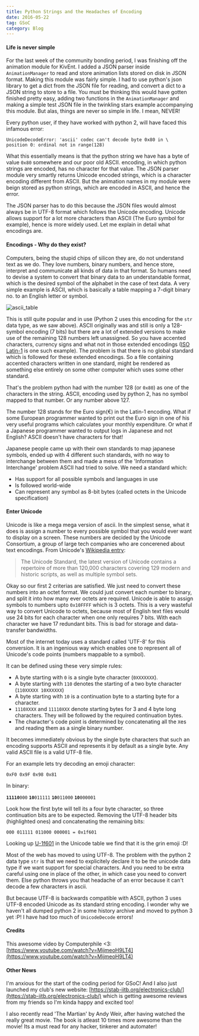 ```yaml
---
title: Python Strings and the Headaches of Encoding
date: 2016-05-22
tag: GSoC
category: Blog
---
```


#### Life is never simple

For the last week of the community bonding period,
I was finishing off the animation module for KivEnt.
I added a JSON parser inside `AnimationManager` to read and store
animation lists stored on disk in JSON format. Making this module
was fairly simple. I had to use python's json library to get a dict from
the JSON file for reading, and convert a dict to a JSON string to store to
a file. You must be thinking this would have gotten finished pretty easy,
adding two functions in the `AnimationManager` and making a simple test
JSON file in the twinkling stars example accompanying this module.
But alas, things are never so simple in life. I mean, NEVER!

Every python user, if they have worked with python 2,
will have faced this infamous error:

```
UnicodeDecodeError: 'ascii' codec can't decode byte 0x80 in \
position 0: ordinal not in range(128)
```

What this essentially means is that the python string we have
has a byte of value `0x80` somewhere and our poor old ASCII.
encoding, in which python strings are encoded, has no character for that value.
The JSON parser module very smartly returns Unicode encoded
strings, which is a character encoding different from ASCII.
But the animation names in my module were beign stored as python
strings, which are encoded in ASCII, and hence the error.

The JSON parser has to do this because the JSON files would almost always be
in UTF-8 format which follows the Unicode encoding. Unicode allows
support for a lot more characters than ASCII (The Euro symbol for example),
hence is more widely used. Let me explain in detail what encodings are.

#### Encodings - Why do they exist?

Computers, being the stupid chips of silicon they are, do not
understand text as we do. They love numbers, binary numbers, and hence store,
interpret and communicate all kinds of data in that format. So humans need to
devise a system to convert that binary data to an understandable format, which
is the desired symbol of the alphabet in the case of text data. A very simple
example is ASCII, which is basically a table mapping a 7-digit binary no. to
an English letter or symbol.

![ascii_table](http://www.asciitable.com/index/asciifull.gif)

This is still quite popular and in use
(Python 2 uses this encoding for the `str` data type, as we saw above).
ASCII originally was and still is only a 128-symbol encoding (7 bits) but
there are a lot of extended versions to make use of the remaining 128 numbers
left unassigned. So you have accented characters, currency signs and what not
in those extended encodings ([ISO Latin-1](http://www.ascii-code.com/) is one
such example). The problem is that there is no global standard which is
followed for these extended encodings. So a file containing accented
characters written in one standard, might be rendered as something else
entirely on some other computer which uses some other standard.

That's the problem python had with the number 128 (or `0x80`) as one of the
characters in the string. ASCII, encoding used by python 2, has no symbol
mapped to that number. Or any number above 127.

The number 128 stands for the Euro sign(€) in the Latin-1 encoding.
What if some European programmer wanted to print out the Euro sign
in one of his very useful programs which calculates your monthly expenditure.
Or what if a Japanese programmer wanted to output logs in Japanese and not
English? ASCII doesn't have characters for that!

Japanese people came up with their own standards to map japanese symbols,
ended up with 4 different such standards, with no way to interchange between
them and made a mess of the 'Information Interchange' problem ASCII had tried
to solve. We need a standard which:

 - Has support for all possible symbols and languages in use
 - Is followed world-wide
 - Can represent any symbol as 8-bit bytes (called octets in the Unicode specification)

#### Enter Unicode

Unicode is like a mega mega version of ascii. In the simplest sense, what it
does is assign a number to every possible symbol that you would ever want to
display on a screen. These numbers are decided by the Unicode Consortium, a
group of large tech companies who are concerened about text encodings.
From Unicode's [Wikipedia entry](https://en.wikipedia.org/wiki/Unicode):

> The Unicode Standard, the latest version of Unicode contains a repertoire
> of more than 120,000 characters covering 129 modern and historic scripts,
> as well as multiple symbol sets.

Okay so our first 2 criterias are satisfied. We just need to convert these
numbers into an octet format. We could just convert each number to binary,
and split it into how many ever octets are required. Unicode is able to
assign symbols to numbers upto `0x10FFFF` which is 3 octets.
This is a very wasteful way to convert Unicode to octets, because most of
English text files would use 24 bits for each character when one only requires
7 bits. With each character we have 17 redundant bits. This is bad for storage
and data-transfer bandwidths.

Most of the internet today uses a standard called 'UTF-8' for this conversion.
It is an ingenious way which enables one to represent all of Unicode's code points
(numbers mappable to a symbol).

It can be defined using these very simple rules:

 - A byte starting with `0` is a single byte character (`0XXXXXXX`).
 - A byte starting with `110` denotes the starting of a
   two byte character (`110XXXXX 10XXXXXX`)
 - A byte starting with `10` is a continuation byte to a starting byte
   for a character.
 - `1110XXXX` and `11110XXX` denote starting bytes for 3 and 4
   byte long characters. They will be followed by the required continuation bytes.
 - The character's code point is determined by concatenating all the `X`es and reading
   them as a single binary number.
   
It becomes immediately obvious by the single byte characters
that such an encoding supports ASCII and represents it
by default as a single byte. Any valid ASCII file is a valid UTF-8 file.

For an example lets try decoding an emoji character:

```
0xF0 0x9F 0x98 0x81
```

In binary:

**`11110`**`000` **`10`**`011111` **`10`**`011000` **`10`**`000001`

Look how the first byte will tell its a four byte character,
so three continuation bits are to be expected.
Removing the UTF-8 header bits (highlighted ones) and concatenating
the remaining bits:

```
000 011111 011000 000001 = 0x1f601
```

Looking up [U-1f601](http://www.fileformat.info/info/unicode/char/1f601/index.htm)
in the Unicode table we find that it is the grin emoji :D!

Most of the web has moved to using UTF-8. The problem with the python 2 data type
`str` is that we need to explicitely declare it to be the unicode data type if we
want support for special characters. And you need to be extra careful using one
in place of the other, in which case you need to convert them. Else python throws
you that headache of an error because it can't decode a few characters in ascii.

But because UTF-8 is backwards compatible with
ASCII, python 3 uses UTF-8 encoded Unicode as its standard string encoding.
I wonder why we haven't all dumped python 2 in some history archive and
moved to python 3 yet :P! I have had too much of `UnicodeDecode` errors!

#### Credits

This awesome video by Computerphile <3:
[https://www.youtube.com/watch?v=MijmeoH9LT4](https://www.youtube.com/watch?v=MijmeoH9LT4)

#### Other News

I'm anxious for the start of the coding period for GSoC! And I also just launched
my club's new website:
[https://stab-iitb.org/electronics-club/](https://stab-iitb.org/electronics-club/)
which is getting awesome reviews from my friends so I'm kinda happy and excited too!

I also recently read 'The Martian' by Andy Weir, after having watched the really great movie.
The book is atleast 10 times more awesome than the movie!
Its a must read for any hacker, tinkerer and automater!

